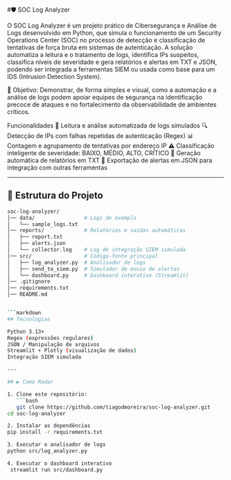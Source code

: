 #🛡️ SOC Log Analyzer

O SOC Log Analyzer é um projeto prático de Cibersegurança e Análise de Logs desenvolvido em Python, que simula o funcionamento de um Security Operations Center (SOC) no processo de detecção e classificação de tentativas de força bruta em sistemas de autenticação.
A solução automatiza a leitura e o tratamento de logs, identifica IPs suspeitos, classifica níveis de severidade e gera relatórios e alertas em TXT e JSON, podendo ser integrada a ferramentas SIEM ou usada como base para um IDS (Intrusion Detection System).

🎯 Objetivo: Demonstrar, de forma simples e visual, como a automação e a análise de logs podem apoiar equipes de segurança na identificação precoce de ataques e no fortalecimento da observabilidade de ambientes críticos.

Funcionalidades
📂 Leitura e análise automatizada de logs simulados
🔍 Detecção de IPs com falhas repetidas de autenticação (Regex)
📊 Contagem e agrupamento de tentativas por endereço IP
⚠️ Classificação inteligente de severidade: BAIXO, MÉDIO, ALTO, CRÍTICO
📝 Geração automática de relatórios em TXT
📑 Exportação de alertas em JSON para integração com outras ferramentas

---

## 📂 Estrutura do Projeto  

```bash
soc-log-analyzer/
│── data/                # Logs de exemplo
│   └── sample_logs.txt
│── reports/             # Relatórios e saídas automáticas
│   ├── report.txt
│   ├── alerts.json
│   └── collector.log    # Log de integração SIEM simulada
│── src/                 # Código-fonte principal
│   ├── log_analyzer.py  # Analisador de logs
│   ├── send_to_siem.py  # Simulador de envio de alertas
│   └── dashboard.py     # Dashboard interativo (Streamlit)
│── .gitignore
│── requirements.txt
│── README.md


```markdown
## Tecnologias

Python 3.13+
Regex (expressões regulares)
JSON / Manipulação de arquivos
Streamlit + Plotly (visualização de dados)
Integração SIEM simulada

---

## ▶️ Como Rodar  

1. Clone este repositório:  
   ```bash
   git clone https://github.com/tiagodmoreira/soc-log-analyzer.git
cd soc-log-analyzer

2. Instalar as dependências
pip install -r requirements.txt

3️. Executar o analisador de logs
python src/log_analyzer.py

4️. Executar o dashboard interativo
 streamlit run src/dashboard.py








